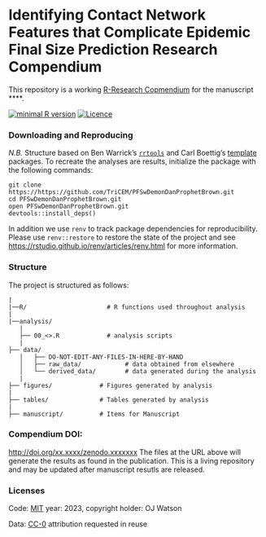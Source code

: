 
<!-- README.md is generated from README.Rmd. Please edit that file -->

# Identifying Contact Network Features that Complicate Epidemic Final Size Prediction Research Compendium

This repository is a working [R-Research
Copmendium](https://github.com/ropensci/rrrpkg) for the manuscript
\*\*\*\*. **<description of findings and results>**

[![minimal R
version](https://img.shields.io/badge/R%3E%3D-4.2.2-brightgreen.svg)](https://cran.r-project.org/)
[![Licence](https://img.shields.io/github/license/mashape/apistatus.svg)](http://choosealicense.com/licenses/mit/)

### Downloading and Reproducing

*N.B.* Structure based on Ben Warrick’s
[`rrtools`](https://github.com/benmarwick/rrtools) and Carl Boettig’s
[template](https://github.com/cboettig/template) packages. To recreate
the analyses are results, initialize the package with the following
commands:

    git clone https://https://github.com/TriCEM/PFSwDemonDanProphetBrown.git
    cd PFSwDemonDanProphetBrown.git
    open PFSwDemonDanProphetBrown.git
    devtools::install_deps()

In addition we use `renv` to track package dependencies for
reproducibility. Please use `renv::restore` to restore the state of the
project and see <https://rstudio.github.io/renv/articles/renv.html> for
more information.

### Structure

The project is structured as follows:

    |
    |──R/                      # R functions used throughout analysis
    |
    |──analysis/
       |
       ├── 00_<>.R             # analysis scripts
       |
    ├── data/
       │   ├── DO-NOT-EDIT-ANY-FILES-IN-HERE-BY-HAND
       │   ├── raw_data/            # data obtained from elsewhere
       │   └── derived_data/        # data generated during the analysis
       |
    ├── figures/             # Figures generated by analysis
    |
    ├── tables/              # Tables generated by analysis
    |
    ├── manuscript/          # Items for Manuscript 

### Compendium DOI:

<http://doi.org/xx.xxxx/zenodo.xxxxxxx> The files at the URL above will
generate the results as found in the publication. This is a living
repository and may be updated after manuscript resutls are released.

### Licenses

Code: [MIT](http://opensource.org/licenses/MIT) year: 2023, copyright
holder: OJ Watson

Data: [CC-0](http://creativecommons.org/publicdomain/zero/1.0/)
attribution requested in reuse
